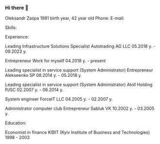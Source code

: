 ### Hi there 👋

Oleksandr Zaspa 1981 birth year, 42 year old Phone: E-mail:

Skills:

Experience:

Leading Infrastructure Solutions Specialist Autotrading AG LLC 05.2018 y. - 09.2023 y.

Entrepreneur Work for myself 04.2018 y. - present

Leading specialist in service support (System Administrator) Entrepreneur Alekseenko SP 08.2014 y. - 05.2018 y.

Leading specialist in service support (System Administrator) Atoll Holding PJSC 02.2007 y. - 08.2014 y.

System engineer ForceIT LLC 04.2005 y. - 02.2007 y.

Administrator computer club Entrepreneur Sabluk VK 10.2002 y. - 03.2005 y.

Education:

Economist in finance KIBIT (Kyiv Institute of Business and Technologies) 1998 - 2003

<!--
**Setiuss/Setiuss** is a ✨ _special_ ✨ repository because its `README.md` (this file) appears on your GitHub profile.

Here are some ideas to get you started:

- 🔭 I’m currently working on ...
- 🌱 I’m currently learning ...
- 👯 I’m looking to collaborate on ...
- 🤔 I’m looking for help with ...
- 💬 Ask me about ...
- 📫 How to reach me: ...
- 😄 Pronouns: ...
- ⚡ Fun fact: ...
-->
